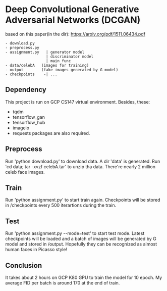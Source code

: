 # Deep Convolutional Generative Adversarial Networks (DCGAN)

based on this paper(in the dir): https://arxiv.org/pdf/1511.06434.pdf

```
- download.py
- preprocess.py
- assignment.py   | generator model
                  | discriminator model
                  | main func
- data/celebA   (images for training)
- output        (fake images generated by G model)
- checkpoints    -| ...
```

## Dependency
This project is run on GCP CS147 virtual environment. Besides, these:
* tqdm
* tensorflow_gan
* tensorflow_hub
* imageio
* requests
packages are also required.

## Preprocess
Run 'python download.py' to download data. A dir 'data' is generated. 
Run 'cd data; tar -xvzf celebA.tar' to unzip tha data. There're nearly 2 million celeb face images.

## Train
Run 'python assignment.py' to start train again. 
Checkpoints will be stored in /checkpoints every 500 iterartions during the train. 

## Test
Run 'python assignment.py --mode=test' to start test mode. 
Latest checkpoints will be loaded and a batch of images will be generated by G model and stored in /output. 
Hopefully they can be recognized as almost human faces in Picasso style! 

## Conclusion
It takes about 2 hours on GCP K80 GPU to train the model for 10 epoch.
My average FID per batch is around 170 at the end of train. 
